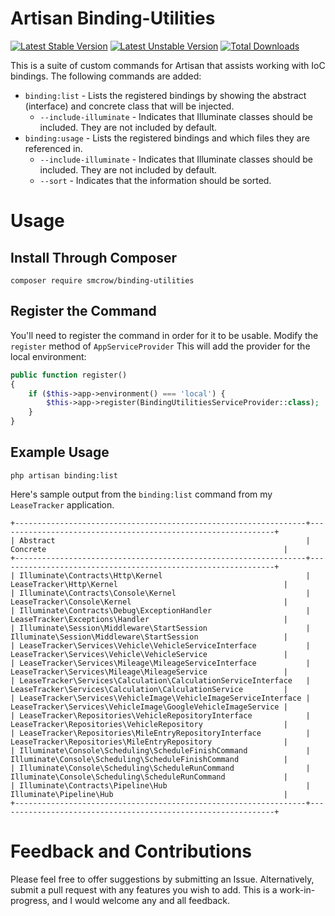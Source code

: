 # Artisan Binding-Utilities

[![Latest Stable Version](https://poser.pugx.org/smcrow/binding-utilities/v/stable)](https://packagist.org/packages/smcrow/binding-utilities) [![Latest Unstable Version](https://poser.pugx.org/smcrow/binding-utilities/v/unstable)](https://packagist.org/packages/smcrow/binding-utilities) [![Total Downloads](https://poser.pugx.org/smcrow/binding-utilities/downloads)](https://packagist.org/packages/smcrow/binding-utilities) 

This is a suite of custom commands for Artisan that assists working with IoC bindings.  The following commands are added:
* `binding:list` - Lists the registered bindings by showing the abstract (interface) and concrete class that will be injected.
    * `--include-illuminate` - Indicates that Illuminate classes should be included.  They are not included by default.
* `binding:usage` - Lists the registered bindings and which files they are referenced in.
    * `--include-illuminate` - Indicates that Illuminate classes should be included.  They are not included by default.
    * `--sort` - Indicates that the information should be sorted.

# Usage
## Install Through Composer
```
composer require smcrow/binding-utilities
```

## Register the Command
You'll need to register the command in order for it to be usable.  Modify the `register` method of `AppServiceProvider`  This will add the provider for the local environment:
```php
public function register()
{
    if ($this->app->environment() === 'local') {
        $this->app->register(BindingUtilitiesServiceProvider::class);
    }
}
```

## Example Usage
```
php artisan binding:list
```
Here's sample output from the `binding:list` command from my `LeaseTracker` application.
```
+-----------------------------------------------------------------+--------------------------------------------------------------+
| Abstract                                                        | Concrete                                                     |
+-----------------------------------------------------------------+--------------------------------------------------------------+
| Illuminate\Contracts\Http\Kernel                                | LeaseTracker\Http\Kernel                                     |
| Illuminate\Contracts\Console\Kernel                             | LeaseTracker\Console\Kernel                                  |
| Illuminate\Contracts\Debug\ExceptionHandler                     | LeaseTracker\Exceptions\Handler                              |
| Illuminate\Session\Middleware\StartSession                      | Illuminate\Session\Middleware\StartSession                   |
| LeaseTracker\Services\Vehicle\VehicleServiceInterface           | LeaseTracker\Services\Vehicle\VehicleService                 |
| LeaseTracker\Services\Mileage\MileageServiceInterface           | LeaseTracker\Services\Mileage\MileageService                 |
| LeaseTracker\Services\Calculation\CalculationServiceInterface   | LeaseTracker\Services\Calculation\CalculationService         |
| LeaseTracker\Services\VehicleImage\VehicleImageServiceInterface | LeaseTracker\Services\VehicleImage\GoogleVehicleImageService |
| LeaseTracker\Repositories\VehicleRepositoryInterface            | LeaseTracker\Repositories\VehicleRepository                  |
| LeaseTracker\Repositories\MileEntryRepositoryInterface          | LeaseTracker\Repositories\MileEntryRepository                |
| Illuminate\Console\Scheduling\ScheduleFinishCommand             | Illuminate\Console\Scheduling\ScheduleFinishCommand          |
| Illuminate\Console\Scheduling\ScheduleRunCommand                | Illuminate\Console\Scheduling\ScheduleRunCommand             |
| Illuminate\Contracts\Pipeline\Hub                               | Illuminate\Pipeline\Hub                                      |
+-----------------------------------------------------------------+--------------------------------------------------------------+
```

# Feedback and Contributions
Please feel free to offer suggestions by submitting an Issue.  Alternatively, submit a pull request with any features you wish to add.  This is a work-in-progress, and I would welcome any and all feedback.
